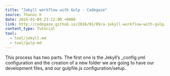 ```yaml
---
title: "Jekyll workflow with Gulp · Codegaze"
source: Thanos K
date: 2016-01-09 23:12:00 +0000
link: http://codegaze.github.io/2016/01/09/a-jekyll-workflow-with-gulp/
content_type: Tutorial
tool:
  - tool/jekyll.md
  - tool/gulp.md
---
```

This process has two parts. The first one is the Jekyll’s _config.yml configuration and the creation of a new folder we are going to have our development files, and our gulpfile.js configuration/setup.





